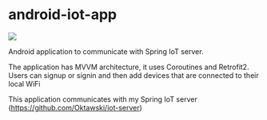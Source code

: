 # android-iot-app
![](https://img.shields.io/badge/Android-3DDC84?style=for-the-badge&logo=android&logoColor=white)


Android application to communicate with Spring IoT server.

The application has MVVM architecture, it uses Coroutines and Retrofit2. Users can signup or signin and then add devices that are connected to their local WiFi

This application communicates with my Spring IoT server (https://github.com/Oktawski/iot-server)
